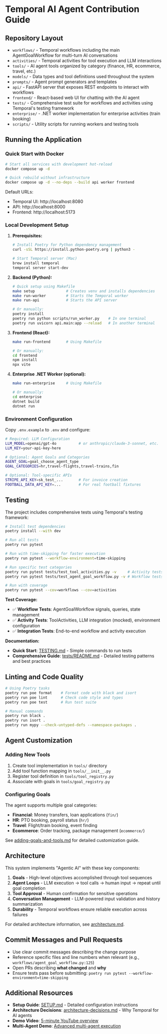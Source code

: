 # Temporal AI Agent Contribution Guide

## Repository Layout
- `workflows/` - Temporal workflows including the main AgentGoalWorkflow for multi-turn AI conversations
- `activities/` - Temporal activities for tool execution and LLM interactions  
- `tools/` - AI agent tools organized by category (finance, HR, ecommerce, travel, etc.)
- `models/` - Data types and tool definitions used throughout the system
- `prompts/` - Agent prompt generators and templates
- `api/` - FastAPI server that exposes REST endpoints to interact with workflows
- `frontend/` - React-based web UI for chatting with the AI agent
- `tests/` - Comprehensive test suite for workflows and activities using Temporal's testing framework
- `enterprise/` - .NET worker implementation for enterprise activities (train booking)
- `scripts/` - Utility scripts for running workers and testing tools

## Running the Application

### Quick Start with Docker
```bash
# Start all services with development hot-reload
docker compose up -d

# Quick rebuild without infrastructure
docker compose up -d --no-deps --build api worker frontend
```

Default URLs:
- Temporal UI: http://localhost:8080
- API: http://localhost:8000  
- Frontend: http://localhost:5173

### Local Development Setup

1. **Prerequisites:**
   ```bash
   # Install Poetry for Python dependency management
   curl -sSL https://install.python-poetry.org | python3 -
   
   # Start Temporal server (Mac)
   brew install temporal
   temporal server start-dev
   ```

2. **Backend (Python):**
   ```bash
   # Quick setup using Makefile
   make setup              # Creates venv and installs dependencies
   make run-worker         # Starts the Temporal worker
   make run-api            # Starts the API server
   
   # Or manually:
   poetry install
   poetry run python scripts/run_worker.py    # In one terminal
   poetry run uvicorn api.main:app --reload   # In another terminal
   ```

3. **Frontend (React):**
   ```bash
   make run-frontend       # Using Makefile
   
   # Or manually:
   cd frontend
   npm install
   npx vite
   ```

4. **Enterprise .NET Worker (optional):**
   ```bash
   make run-enterprise     # Using Makefile
   
   # Or manually:
   cd enterprise
   dotnet build
   dotnet run
   ```

### Environment Configuration
Copy `.env.example` to `.env` and configure:
```bash
# Required: LLM Configuration
LLM_MODEL=openai/gpt-4o          # or anthropic/claude-3-sonnet, etc.
LLM_KEY=your-api-key-here

# Optional: Agent Goals and Categories  
AGENT_GOAL=goal_choose_agent_type
GOAL_CATEGORIES=hr,travel-flights,travel-trains,fin

# Optional: Tool-specific APIs
STRIPE_API_KEY=sk_test_...       # For invoice creation
FOOTBALL_DATA_API_KEY=...        # For real football fixtures
```

## Testing

The project includes comprehensive tests using Temporal's testing framework:

```bash
# Install test dependencies
poetry install --with dev

# Run all tests
poetry run pytest

# Run with time-skipping for faster execution  
poetry run pytest --workflow-environment=time-skipping

# Run specific test categories
poetry run pytest tests/test_tool_activities.py -v     # Activity tests
poetry run pytest tests/test_agent_goal_workflow.py -v # Workflow tests

# Run with coverage
poetry run pytest --cov=workflows --cov=activities
```

**Test Coverage:**
- ✅ **Workflow Tests**: AgentGoalWorkflow signals, queries, state management
- ✅ **Activity Tests**: ToolActivities, LLM integration (mocked), environment configuration  
- ✅ **Integration Tests**: End-to-end workflow and activity execution

**Documentation:**
- **Quick Start**: [TESTING.md](TESTING.md) - Simple commands to run tests
- **Comprehensive Guide**: [tests/README.md](tests/README.md) - Detailed testing patterns and best practices

## Linting and Code Quality

```bash
# Using Poetry tasks
poetry run poe format    # Format code with black and isort
poetry run poe lint      # Check code style and types
poetry run poe test      # Run test suite

# Manual commands  
poetry run black .
poetry run isort .
poetry run mypy --check-untyped-defs --namespace-packages .
```

## Agent Customization

### Adding New Tools
1. Create tool implementation in `tools/` directory
2. Add tool function mapping in `tools/__init__.py`  
3. Register tool definition in `tools/tool_registry.py`
4. Associate with goals in `tools/goal_registry.py`

### Configuring Goals
The agent supports multiple goal categories:
- **Financial**: Money transfers, loan applications (`fin/`)
- **HR**: PTO booking, payroll status (`hr/`)  
- **Travel**: Flight/train booking, event finding
- **Ecommerce**: Order tracking, package management (`ecommerce/`)

See [adding-goals-and-tools.md](adding-goals-and-tools.md) for detailed customization guide.

## Architecture

This system implements "Agentic AI" with these key components:
1. **Goals** - High-level objectives accomplished through tool sequences
2. **Agent Loops** - LLM execution → tool calls → human input → repeat until goal completion
3. **Tool Approval** - Human confirmation for sensitive operations
4. **Conversation Management** - LLM-powered input validation and history summarization
5. **Durability** - Temporal workflows ensure reliable execution across failures

For detailed architecture information, see [architecture.md](architecture.md).

## Commit Messages and Pull Requests
- Use clear commit messages describing the change purpose
- Reference specific files and line numbers when relevant (e.g., `workflows/agent_goal_workflow.py:125`)
- Open PRs describing **what changed** and **why**
- Ensure tests pass before submitting: `poetry run pytest --workflow-environment=time-skipping`

## Additional Resources
- **Setup Guide**: [SETUP.md](SETUP.md) - Detailed configuration instructions
- **Architecture Decisions**: [architecture-decisions.md](architecture-decisions.md) - Why Temporal for AI agents
- **Demo Video**: [5-minute YouTube overview](https://www.youtube.com/watch?v=GEXllEH2XiQ)
- **Multi-Agent Demo**: [Advanced multi-agent execution](https://www.youtube.com/watch?v=8Dc_0dC14yY)